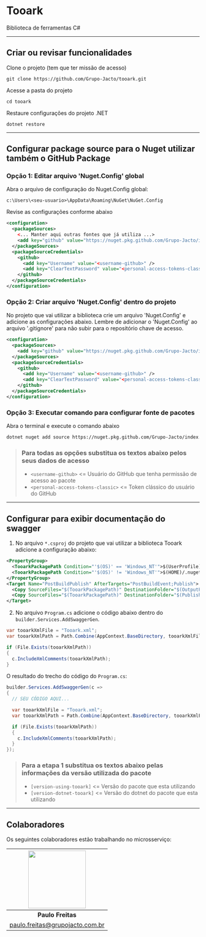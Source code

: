 # Tooark

Biblioteca de ferramentas C#

---

## Criar ou revisar funcionalidades

Clone o projeto (tem que ter missão de acesso)

`git clone https://github.com/Grupo-Jacto/tooark.git`

Acesse a pasta do projeto

`cd tooark`

Restaure configurações do projeto .NET

`dotnet restore`

---

## Configurar package source para o Nuget utilizar também o GitHub Package

### Opção 1: Editar arquivo 'Nuget.Config' global

Abra o arquivo de configuração do Nuget.Config global:

`c:\Users\<seu-usuario>\AppData\Roaming\NuGet\NuGet.Config`

Revise as configurações conforme abaixo

```XML
<configuration>
  <packageSources>
    <... Manter aqui outras fontes que já utiliza ...>
    <add key="github" value="https://nuget.pkg.github.com/Grupo-Jacto/index.json" />
  </packageSources>
  <packageSourceCredentials>
    <github>
      <add key="Username" value="<username-github>" />
      <add key="ClearTextPassword" value="<personal-access-tokens-classic>" />
    </github>
  </packageSourceCredentials>
</configuration>
```

### Opção 2: Criar arquivo 'Nuget.Config' dentro do projeto

No projeto que vai utilizar a biblioteca crie um arquivo 'Nuget.Config' e adicione as configurações abaixo. Lembre de adicionar o 'Nuget.Config' ao arquivo '.gitignore' para não subir para o repositório chave de acesso.

```XML
<configuration>
  <packageSources>
    <add key="github" value="https://nuget.pkg.github.com/Grupo-Jacto/index.json" />
  </packageSources>
  <packageSourceCredentials>
    <github>
      <add key="Username" value="<username-github>" />
      <add key="ClearTextPassword" value="<personal-access-tokens-classic>" />
    </github>
  </packageSourceCredentials>
</configuration>
```

### Opção 3: Executar comando para configurar fonte de pacotes

Abra o terminal e execute o comando abaixo

```sh
dotnet nuget add source https://nuget.pkg.github.com/Grupo-Jacto/index.json -n github -u <username-github> -p <personal-access-tokens-classic> --store-password-in-clear-text
```

> ### Para todas as opções substitua os textos abaixo pelos seus dados de acesso
>
> - `<username-github>` <= Usuário do GitHub que tenha permissão de acesso ao pacote
> - `<personal-access-tokens-classic>` <= Token clássico do usuário do GitHub

---

## Configurar para exibir documentação do swagger

1. No arquivo `*.csproj` do projeto que vai utilizar a biblioteca Tooark adicione a configuração abaixo:

```XML
<PropertyGroup>
  <TooarkPackagePath Condition="'$(OS)' == 'Windows_NT'">$(UserProfile)\.nuget\packages\tooark\[version-using-tooark]\lib\[version-dotnet-tooark]\Tooark.xml</TooarkPackagePath>
  <TooarkPackagePath Condition="'$(OS)' != 'Windows_NT'">$(HOME)/.nuget/packages/tooark/[version-using-tooark]/lib/[version-dotnet-tooark]/Tooark.xml</TooarkPackagePath>
</PropertyGroup>
<Target Name="PostBuildPublish" AfterTargets="PostBuildEvent;Publish">
  <Copy SourceFiles="$(TooarkPackagePath)" DestinationFolder="$(OutputPath)" Condition="Exists('$(TooarkPackagePath)')" />
  <Copy SourceFiles="$(TooarkPackagePath)" DestinationFolder="$(PublishDir)" Condition="Exists('$(TooarkPackagePath)')" />
</Target>
```

2. No arquivo `Program.cs` adicione o código abaixo dentro do `builder.Services.AddSwaggerGen`.

```C#
var tooarkXmlFile = "Tooark.xml";
var tooarkXmlPath = Path.Combine(AppContext.BaseDirectory, tooarkXmlFile);

if (File.Exists(tooarkXmlPath))
{
  c.IncludeXmlComments(tooarkXmlPath);
}
```

O resultado do trecho do código do `Program.cs`:

```C#
builder.Services.AddSwaggerGen(c =>
{
  // SEU CÓDIGO AQUI...

  var tooarkXmlFile = "Tooark.xml";
  var tooarkXmlPath = Path.Combine(AppContext.BaseDirectory, tooarkXmlFile);

  if (File.Exists(tooarkXmlPath))
  {
    c.IncludeXmlComments(tooarkXmlPath);
  }
});
```

> ### Para a etapa 1 substitua os textos abaixo pelas informações da versão utilizada do pacote
>
> - `[version-using-tooark]` <= Versão do pacote que esta utilizando
> - `[version-dotnet-tooark]` <= Versão do dotnet do pacote que esta utilizando

---

## Colaboradores

Os seguintes colaboradores estão trabalhando no microsserviço:

| <img src="https://avatar-management--avatars.us-west-2.prod.public.atl-paas.net/62472c0ead6b7e006aa6225d/1adc1b60-182e-4cd2-9cad-668c8bf02ed0/128" width=150> |
| :---: |
| **Paulo Freitas** |
| <paulo.freitas@grupojacto.com.br> |

